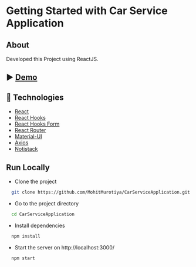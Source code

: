 
# Getting Started with Car Service Application

## About

Developed this Project using ReactJS. </br>

## ▶️ [Demo](https://www.youtube.com/watch?v=bNtYqpdhYRc)

## :rocket: Technologies

- [React](https://reactjs.org/)
- [React Hooks](https://reactjs.org/docs/hooks-intro.html)
- [React Hooks Form](https://react-hook-form.com/)
- [React Router](https://reactrouter.com/web/guides/quick-start)
- [Material-UI](https://material-ui.com/)
- [Axios](https://github.com/axios/axios)
- [Notistack](https://www.iamhosseindhv.com/notistack)

## Run Locally

- Clone the project

```bash
  git clone https://github.com/MohitMurotiya/CarServiceApplication.git
```

- Go to the project directory

```bash
  cd CarServiceApplication
```

- Install dependencies

```bash
  npm install
```

- Start the server on http://localhost:3000/

```bash
  npm start
```

<br />
